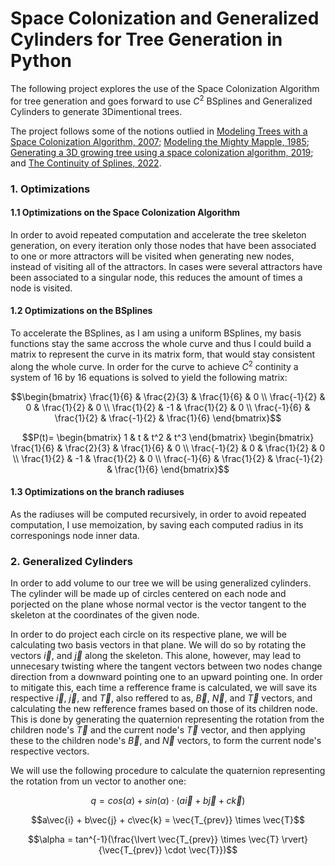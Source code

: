 # Space Colonization and Generalized Cylinders for Tree Generation in Python

The following project explores the use of the Space Colonization Algorithm for tree generation and goes forward to use $C^2$ BSplines and Generalized Cylinders to generate 3Dimentional trees.

The project follows some of the notions outlied in [Modeling Trees with a Space Colonization Algorithm, 2007](http://algorithmicbotany.org/papers/colonization.egwnp2007.large.pdf); [Modeling the Mighty Mapple, 1985](https://courses.cs.duke.edu/fall01/cps124/resources/p305-bloomenthal.pdf); [Generating a 3D growing tree using a space colonization algorithm, 2019](https://ciphrd.com/2019/09/11/generating-a-3d-growing-tree-using-a-space-colonization-algorithm/); and [The Continuity of Splines, 2022](https://www.youtube.com/watch?v=jvPPXbo87ds).

### 1. Optimizations
#### 1.1 Optimizations on the Space Colonization Algorithm
In order to avoid repeated computation and accelerate the tree skeleton generation, on every iteration only those nodes that have been associated to one or more attractors will be visited when generating new nodes, instead of visiting all of the attractors. In cases were several attractors have been associated to a singular node, this reduces the amount of times a node is visited.
#### 1.2 Optimizations on the BSplines
To accelerate the BSplines, as I am using a uniform BSplines, my basis functions stay the same accross the whole curve and thus I could build a matrix to represent the curve in its matrix form, that would stay consistent along the whole curve. In order for the curve to achieve $C^2$ continity a system of 16 by 16 equations is solved to yield the following matrix:
```math
\begin{bmatrix}
    \frac{1}{6} & \frac{2}{3} & \frac{1}{6} & 0 \\
    \frac{-1}{2} & 0 & \frac{1}{2} & 0 \\
    \frac{1}{2} & -1 & \frac{1}{2} & 0 \\
    \frac{-1}{6} & \frac{1}{2} & \frac{-1}{2} & \frac{1}{6}
\end{bmatrix}
```
```math
P(t)=
\begin{bmatrix}
    1 & t & t^2 & t^3
\end{bmatrix}
\begin{bmatrix}
    \frac{1}{6} & \frac{2}{3} & \frac{1}{6} & 0 \\
    \frac{-1}{2} & 0 & \frac{1}{2} & 0 \\
    \frac{1}{2} & -1 & \frac{1}{2} & 0 \\
    \frac{-1}{6} & \frac{1}{2} & \frac{-1}{2} & \frac{1}{6}
\end{bmatrix}
```
#### 1.3 Optimizations on the branch radiuses
As the radiuses will be computed recursively, in order to avoid repeated computation, I use memoization, by saving each computed radius in its corresponings node inner data.

### 2. Generalized Cylinders
In order to add volume to our tree we will be using generalized cylinders. The cylinder will be made up of circles centered on each node and porjected on the plane whose normal vector is the vector tangent to the skeleton at the coordinates of the given node.

In order to do project each circle on its respective plane, we will be calculating two basis vectors in that plane. We will do so by rotating the vectors $\vec{i}$, and $\vec{j}$ along the skeleton. This alone, however, may lead to unnecesary twisting where the tangent vectors between two nodes change direction from a downward pointing one to an upward pointing one. In order to mitigate this, each time a refference frame is calculated, we will save its respective $\vec{i}$, $\vec{j}$, and $\vec{T}$, also reffered to as, $\vec{B}$, $\vec{N}$, and $\vec{T}$ vectors, and calculating the new refference frames based on those of its children node. This is done by generating the quaternion representing the rotation from the children node's $\vec{T}$ and the current node's $\vec{T}$ vector, and then applying these to the children node's $\vec{B}$, and $\vec{N}$ vectors, to form the current node's respective vectors.

We will use the following procedure to calculate the quaternion representing the rotation from un vector to another one:
```math
q = cos(\alpha) + sin(\alpha)\cdot(a\vec{i} + b\vec{j} + c\vec{k})
```
```math
a\vec{i} + b\vec{j} + c\vec{k} = \vec{T_{prev}} \times \vec{T}
```
```math
\alpha = tan^{-1}(\frac{\lvert \vec{T_{prev}} \times \vec{T} \rvert}{\vec{T_{prev}} \cdot \vec{T}})
```
